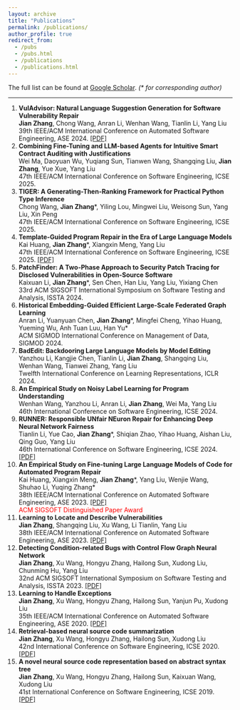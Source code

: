 ```yaml
---
layout: archive
title: "Publications"
permalink: /publications/
author_profile: true
redirect_from: 
  - /pubs
  - /pubs.html
  - /publications
  - /publications.html
---
```


The full list can be found at <a href="https://scholar.google.com/citations?user=ki1y5TQAAAAJ&hl=en">Google Scholar</a>. <i>(* for corresponding author)</i>

---
1. **VulAdvisor: Natural Language Suggestion Generation for Software Vulnerability Repair**  
   **Jian Zhang**, Chong Wang, Anran Li, Wenhan Wang, Tianlin Li, Yang Liu  
   39th IEEE/ACM International Conference on Automated Software Engineering, ASE 2024. [\[PDF\]](http://zhangj111.github.io/files/ASE24_VulAdvisor.pdf)
1. **Combining Fine-Tuning and LLM-based Agents for Intuitive Smart Contract Auditing with Justifications**  
   Wei Ma, Daoyuan Wu, Yuqiang Sun, Tianwen Wang, Shangqing Liu, **Jian Zhang**, Yue Xue, Yang Liu  
   47th IEEE/ACM International Conference on Software Engineering, ICSE 2025.  
1. **TIGER: A Generating-Then-Ranking Framework for Practical Python Type Inference**  
   Chong Wang, **Jian Zhang**\*, Yiling Lou, Mingwei Liu, Weisong Sun, Yang Liu, Xin Peng  
   47th IEEE/ACM International Conference on Software Engineering, ICSE 2025.
1. **Template-Guided Program Repair in the Era of Large Language Models**  
   Kai Huang, **Jian Zhang**\*, Xiangxin Meng, Yang Liu  
   47th IEEE/ACM International Conference on Software Engineering, ICSE 2025. [\[PDF\]](http://zhangj111.github.io/files/ICSE25_NTR.pdf)
1. **PatchFinder: A Two-Phase Approach to Security Patch Tracing for Disclosed Vulnerabilities in Open-Source Software**  
   Kaixuan Li, **Jian Zhang**\*, Sen Chen, Han Liu, Yang Liu, Yixiang Chen  
   33rd ACM SIGSOFT International Symposium on Software Testing and Analysis, ISSTA 2024.
1. **Historical Embedding-Guided Efficient Large-Scale Federated Graph Learning**  
   Anran Li, Yuanyuan Chen, **Jian Zhang**\*, Mingfei Cheng, Yihao Huang, Yueming Wu, Anh Tuan Luu, Han Yu*  
   ACM SIGMOD International Conference on Management of Data, SIGMOD 2024.
1. **BadEdit: Backdooring Large Language Models by Model Editing**  
   Yanzhou Li, Kangjie Chen, Tianlin Li, **Jian Zhang**, Shangqing Liu, Wenhan Wang, Tianwei Zhang, Yang Liu  
   Twelfth International Conference on Learning Representations, ICLR 2024.
1. **An Empirical Study on Noisy Label Learning for Program Understanding**  
   Wenhan Wang, Yanzhou Li, Anran Li, **Jian Zhang**, Wei Ma, Yang Liu  
   46th International Conference on Software Engineering, ICSE 2024.  
1. **RUNNER: Responsible UNfair NEuron Repair for Enhancing Deep Neural Network Fairness**  
   Tianlin Li, Yue Cao, **Jian Zhang**\*, Shiqian Zhao, Yihao Huang, Aishan Liu, Qing Guo, Yang Liu  
   46th International Conference on Software Engineering, ICSE 2024. [\[PDF\]](http://zhangj111.github.io/files/ICSE24_RUNNER.pdf)
1. **An Empirical Study on Fine-tuning Large Language Models of Code for Automated Program Repair**  
   Kai Huang, Xiangxin Meng, **Jian Zhang**\*, Yang Liu, Wenjie Wang, Shuhao Li, Yuqing Zhang\*  
   38th IEEE/ACM International Conference on Automated Software Engineering, ASE 2023. [\[PDF\]](http://zhangj111.github.io/files/ASE23_APR_Study.pdf) <br>
   <font color="red">ACM SIGSOFT Distinguished Paper Award</font>
1. **Learning to Locate and Describe Vulnerabilities**  
   **Jian Zhang**, Shangqing Liu, Xu Wang, Li Tianlin, Yang Liu  
   38th IEEE/ACM International Conference on Automated Software Engineering, ASE 2023. [\[PDF\]](http://zhangj111.github.io/files/ASE23_VulTeller.pdf)
1. **Detecting Condition-related Bugs with Control Flow Graph Neural Network**  
   **Jian Zhang**, Xu Wang, Hongyu Zhang, Hailong Sun, Xudong Liu, Chunming Hu, Yang Liu  
   32nd ACM SIGSOFT International Symposium on Software Testing and Analysis, ISSTA 2023. [\[PDF\]](http://zhangj111.github.io/files/ISSTA23_CFGNN.pdf)
1. **Learning to Handle Exceptions**  
   **Jian Zhang**, Xu Wang, Hongyu Zhang, Hailong Sun, Yanjun Pu, Xudong Liu  
   35th IEEE/ACM International Conference on Automated Software Engineering, ASE 2020. [\[PDF\]](http://zhangj111.github.io/files/ASE20_Nexgen.pdf)
1. **Retrieval-based neural source code summarization**  
   **Jian Zhang**, Xu Wang, Hongyu Zhang, Hailong Sun, Xudong Liu  
   42nd International Conference on Software Engineering, ICSE 2020. [\[PDF\]](http://zhangj111.github.io/files/ICSE20_Rencos.pdf)
1. **A novel neural source code representation based on abstract syntax tree**  
   **Jian Zhang**, Xu Wang, Hongyu Zhang, Hailong Sun, Kaixuan Wang, Xudong Liu  
   41st International Conference on Software Engineering, ICSE 2019. [\[PDF\]](http://zhangj111.github.io/files/ICSE19_ASTNN.pdf)
